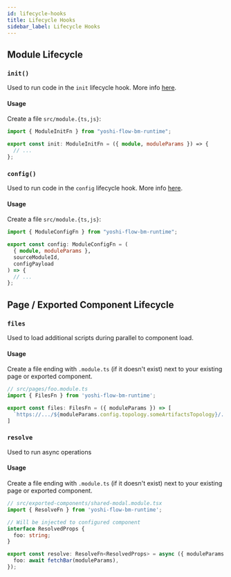 ```yaml
---
id: lifecycle-hooks
title: Lifecycle Hooks
sidebar_label: Lifecycle Hooks
---
```


## Module Lifecycle

### `init()`
Used to run code in the `init` lifecycle hook. More info [here](https://github.com/wix-private/business-manager/blob/master/business-manager-api/docs/business-manager-module.md#init).

#### Usage
Create a file `src/module.{ts,js}`:

```typescript
import { ModuleInitFn } from "yoshi-flow-bm-runtime";

export const init: ModuleInitFn = ({ module, moduleParams }) => {
  // ...
};
```

### `config()`
Used to run code in the `config` lifecycle hook. More info [here](https://github.com/wix-private/business-manager/blob/master/business-manager-api/docs/business-manager-module.md#config).


#### Usage
Create a file `src/module.{ts,js}`:

```typescript
import { ModuleConfigFn } from "yoshi-flow-bm-runtime";

export const config: ModuleConfigFn = (
  { module, moduleParams },
  sourceModuleId,
  configPayload
) => {
  // ...
};
```

## Page / Exported Component Lifecycle

### `files`
Used to load additional scripts during parallel to component load.

#### Usage
Create a file ending with `.module.ts` (if it doesn't exist) next to your existing page or exported component.

```typescript
// src/pages/foo.module.ts
import { FilesFn } from 'yoshi-flow-bm-runtime';

export const files: FilesFn = ({ moduleParams }) => [
  `https://.../${moduleParams.config.topology.someArtifactsTopology}/...`
]
```

### `resolve`
Used to run async operations  

#### Usage
Create a file ending with `.module.ts` (if it doesn't exist) next to your existing page or exported component.

```typescript
// src/exported-components/shared-modal.module.tsx
import { ResolveFn } from 'yoshi-flow-bm-runtime';

// Will be injected to configured component
interface ResolvedProps {
  foo: string;
}

export const resolve: ResolveFn<ResolvedProps> = async ({ moduleParams }) => ({
  foo: await fetchBar(moduleParams),
});
```
